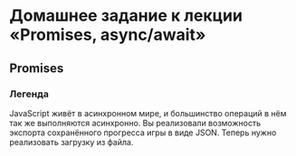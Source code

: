 # Домашнее задание к лекции «Promises, async/await»

## Promises

### Легенда

JavaScript живёт в асинхронном мире, и большинство операций в нём так же выполняются асинхронно. Вы реализовали возможность экспорта сохранённого прогресса игры в виде JSON. Теперь нужно реализовать загрузку из файла.